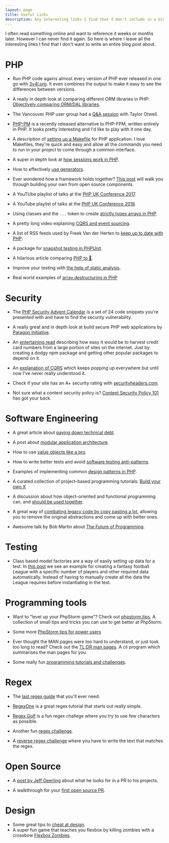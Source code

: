 ```yaml
---
layout: page
title: Useful Links
description: Any interesting links I find that I don't include in a blog post
---
```


I often read something online and want to reference it weeks or months later. However I can never 
find it again.  So here is where I leave all the interesting links I find that I don't want to 
write an entire blog post about.

# PHP

* Run PHP code agains almost every version of PHP ever released in one go with 
[3v4l.org](https://3v4l.org). It even combines the output to make it easy to see the differences 
between versions.

* A really in depth look at comparing different ORM libraries in PHP:
[Objectively comparing ORM/DAL libraries](https://medium.com/@romaninsh/objectively-comparing-orm-dal-libraries-e4f095de80b5).

* The Vancouver PHP user group had a
[Q&A session](https://murze.be/vancouver-phps-qa-session-with-taylor-otwell)
with Taylor Otwell.

* [PHP-PM](https://symfony.fi/entry/php-pm-1-0-launches-with-official-docker-images)
is a recently released alternative to PHP-FPM, written entirely in PHP. It 
looks pretty interesting and I'd like to play with it one day.

* A description of [setting up a Makefile](https://localheinz.com/blog/2018/01/24/makefile-for-lazy-developers/)
for PHP application. I love Makefiles, they're quick and easy and allow all the
commands you need to run in your project to come through a common interface.

* A super in depth look at [how sessions work in PHP](https://www.phparch.com/2018/01/php-sessions-in-depth/).

* How to effectively [use generators](https://medium.com/ifixit-engineering/functional-programming-with-php-generators-837a6c91b0e3).

* Ever wondered how a framework holds together? [This post](https://kevinsmith.io/modern-php-without-a-framework)
will walk you through building your own from open source components.

* A YouTUbe playlist of talks at the [PHP UK Conference 2017](https://www.youtube.com/watch?list=PL_aPVo2HeGF-_djRi_UVWWLdkVpYQFnFm&v=RH74_sFjqzs).

* A YouTube playlist of talks at the [PHP UK Conference 2018](https://www.youtube.com/watch?v=59fbepJZ_3w&list=PL_aPVo2HeGF85tk74MDDOckZUNKg7-qiz).

* Using classes and the `...` token to create [strictly types arrays in PHP](https://medium.com/2dotstwice-connecting-the-dots/creating-strictly-typed-arrays-and-collections-in-php-37036718c921).

* A pretty long video explaining [CQRS and event sourcing](https://www.youtube.com/watch?v=RfnySciLUhc).

* A list of RSS feeds used by Freek Van der Herten to [keep up to date with PHP](https://gist.github.com/freekmurze/b7f78708697266d507311a6e800eaeae).

* A package for [snapshot testing in PHPUnit](https://hackernoon.com/a-package-for-snapshot-testing-in-phpunit-2e4558c07fe3).

* A hilarious article comparing [PHP to 💩](https://medium.com/fuzz/php-a0d0b1d365d8).

* Improve your testing with [the help of static analysis](https://www.phparch.com/2018/04/testing-strategy-with-the-help-of-static-analysis/).

* Real world examples of [array destructuring in PHP](https://sebastiandedeyne.com/the-list-function-and-practical-uses-of-array-destructuring-in-php)


# Security

* The [PHP Security Advent Calendar](https://blog.ripstech.com/2017/php-security-advent-calendar/)
is a set of 24 code snippets you're presented with and have to find the 
security vulnerability.

* A really great and in depth look at build secure PHP web applications by
[Paragon Initiative](https://paragonie.com/blog/2017/12/2018-guide-building-secure-php-software).

* An [entertaining read](https://hackernoon.com/im-harvesting-credit-card-numbers-and-passwords-from-your-site-here-s-how-9a8cb347c5b5)
describing how easy it would be to harvest credit card numbers from a large portion of sites on 
the internet. Just by creating a dodgy npm package and getting other popular packages to depend on 
it.

* An [explanation of CQRS](https://matthiasnoback.nl/2018/01/simple-cqrs-reduce-coupling-allow-the-model-to-evolve/)
which keeps popping up everywhere but until now I've never really understood it.

* Check if your site has an A+ security rating with [securityheaders.com](https://securityheaders.com/).

* Not sure what a content security policy is? [Content Security Policy 101](https://christoph-rumpel.com/2018/03/content-security-policy-101)
has got your back.


# Software Engineering

* A great article about [paying down technical debt](https://blog.intracto.com/paying-technical-debt-how-to-rescue-legacy-code-through-refactoring).

* A post about [modular application architecture](https://www.goetas.com/blog/modular-application-architecture-intro/).

* How to use [value objects like a pro](https://hackernoon.com/value-objects-like-a-pro-f1bfc1548c72).

* How to write better tests and avoid [software testing anti-patterns](http://blog.codepipes.com/testing/software-testing-antipatterns.html).

* Examples of implementing common [design patterns in PHP](https://github.com/domnikl/DesignPatternsPHP).

* A curated collection of project-based programming tutorials: [Build your own X](https://github.com/danistefanovic/build-your-own-x)

* A discussion about how object-oriented and functional programming can, and [should be used together](http://blog.cleancoder.com/uncle-bob/2018/04/13/FPvsOO.html).

* A great way of [combating legacy code by copy pasting a lot](https://matthiasnoback.nl/2018/04/combing-legacy-code-string-by-string/),
allowing you to remove the original abstractions and come up with better ones.

* Awesome talk by Bob Martin about [The Future of Programming](https://www.youtube.com/watch?v=ecIWPzGEbFc).


# Testing

* Class based model factories are a way of easily setting up data for a test. In [this post](https://tighten.co/blog/tidy-up-your-tests-with-class-based-model-factories)
we see an example for creating a fantasy football League with a specific number of players and other required data automatically.
Instead of having to manually create all the data the League requires before instantiating in the test.


# Programming tools

* Want to "level up your PhpStorm game"? Check out [phpstorm.tips](http://phpstorm.tips). 
A collection of small tips and tricks you can use to get better at PhpStorm.

* Some more [PhpStorm tips for power users](https://www.stitcher.io/blog/phpstorm-tips-for-power-users)

* Ever thought the MAN pages were too hard to understand, or just took too long 
to read? Check out the [TL;DR man pages](https://laravel-news.com/tldr-pages).
A cli program which summarises the man pages for you.

* Some really fun [programming tutorials and challenges](https://www.hackerrank.com).


# Regex

* The [last regex guide](https://medium.com/tech-tajawal/regular-expressions-the-last-guide-6800283ac034)
that you'll ever need.

* [RegexOne](https://regexone.com) is a great regex tutorial that starts out really simple.

* [Regex Golf](https://alf.nu/RegexGolf) is a fun regex challege where you try to use few characters 
as possible.

* Another fun [regex challenge](http://play.inginf.units.it/).

* A [reverse regex challenge](https://regexcrossword.com) where you have to write the text that 
matches the regex.


# Open Source

* A [post by Jeff Geerling](https://www.jeffgeerling.com/blog/2016/why-i-close-prs-oss-project-maintainer-notes)
about what he looks for in a PR to his projects.

* A walkthrough for your [first open source PR](https://mattstauffer.com/blog/how-to-contribute-to-an-open-source-github-project-using-your-own-fork/).


# Design

* Some great tips to [cheat at design](https://medium.com/refactoring-ui/7-practical-tips-for-cheating-at-design-40c736799886).
* A super fun game that teaches you flexbox by killing zombies with a crossbow [Flexbox Zombies](https://flexboxzombies.com).
